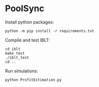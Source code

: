 # PoolSync

Install python packages:
```shell
python -m pip install -r requirements.txt 
```

Compile and test IBLT:
```shell
cd iblt
make test
./iblt_test
cd ..
```

Run simulations:
```shell
python ProfitEstimation.py
```
